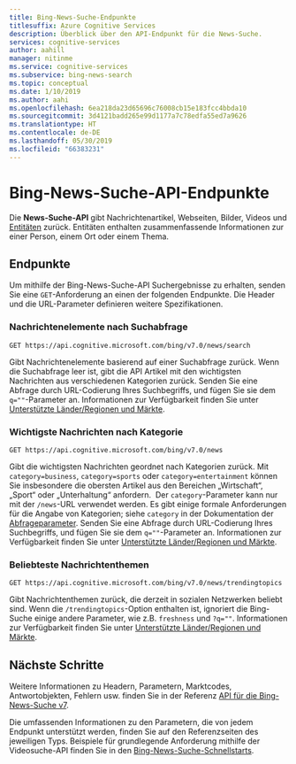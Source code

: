 ```yaml
---
title: Bing-News-Suche-Endpunkte
titlesuffix: Azure Cognitive Services
description: Überblick über den API-Endpunkt für die News-Suche.
services: cognitive-services
author: aahill
manager: nitinme
ms.service: cognitive-services
ms.subservice: bing-news-search
ms.topic: conceptual
ms.date: 1/10/2019
ms.author: aahi
ms.openlocfilehash: 6ea218da23d65696c76008cb15e183fcc4bbda10
ms.sourcegitcommit: 3d4121badd265e99d1177a7c78edfa55ed7a9626
ms.translationtype: HT
ms.contentlocale: de-DE
ms.lasthandoff: 05/30/2019
ms.locfileid: "66383231"
---
```

# <a name="bing-news-search-api-endpoints"></a>Bing-News-Suche-API-Endpunkte

Die **News-Suche-API** gibt Nachrichtenartikel, Webseiten, Bilder, Videos und [Entitäten](https://docs.microsoft.com/azure/cognitive-services/bing-entities-search/search-the-web) zurück. Entitäten enthalten zusammenfassende Informationen zur einer Person, einem Ort oder einem Thema.

## <a name="endpoints"></a>Endpunkte

Um mithilfe der Bing-News-Suche-API Suchergebnisse zu erhalten, senden Sie eine `GET`-Anforderung an einen der folgenden Endpunkte. Die Header und die URL-Parameter definieren weitere Spezifikationen.

### <a name="news-items-by-search-query"></a>Nachrichtenelemente nach Suchabfrage

```
GET https://api.cognitive.microsoft.com/bing/v7.0/news/search
```

Gibt Nachrichtenelemente basierend auf einer Suchabfrage zurück. Wenn die Suchabfrage leer ist, gibt die API Artikel mit den wichtigsten Nachrichten aus verschiedenen Kategorien zurück. Senden Sie eine Abfrage durch URL-Codierung Ihres Suchbegriffs, und fügen Sie sie dem `q=""`-Parameter an. Informationen zur Verfügbarkeit finden Sie unter [Unterstützte Länder/Regionen und Märkte](language-support.md#supported-markets-for-news-search-endpoint).

### <a name="top-news-items-by-category"></a>Wichtigste Nachrichten nach Kategorie

```
GET https://api.cognitive.microsoft.com/bing/v7.0/news  
```

Gibt die wichtigsten Nachrichten geordnet nach Kategorien zurück. Mit `category=business`, `category=sports` oder `category=entertainment` können Sie insbesondere die obersten Artikel aus den Bereichen „Wirtschaft“, „Sport“ oder „Unterhaltung“ anfordern.  Der `category`-Parameter kann nur mit der `/news`-URL verwendet werden. Es gibt einige formale Anforderungen für die Angabe von Kategorien; siehe `category` in der Dokumentation der [Abfrageparameter](https://docs.microsoft.com/rest/api/cognitiveservices-bingsearch/bing-news-api-v7-reference#query-parameters). Senden Sie eine Abfrage durch URL-Codierung Ihres Suchbegriffs, und fügen Sie sie dem `q=""`-Parameter an. Informationen zur Verfügbarkeit finden Sie unter [Unterstützte Länder/Regionen und Märkte](language-support.md#supported-markets-for-news-endpoint).

### <a name="trending-news-topics"></a>Beliebteste Nachrichtenthemen 

```
GET https://api.cognitive.microsoft.com/bing/v7.0/news/trendingtopics
```

Gibt Nachrichtenthemen zurück, die derzeit in sozialen Netzwerken beliebt sind. Wenn die `/trendingtopics`-Option enthalten ist, ignoriert die Bing-Suche einige andere Parameter, wie z.B. `freshness` und `?q=""`. Informationen zur Verfügbarkeit finden Sie unter [Unterstützte Länder/Regionen und Märkte](language-support.md#supported-markets-for-news-trending-endpoint).

## <a name="next-steps"></a>Nächste Schritte

Weitere Informationen zu Headern, Parametern, Marktcodes, Antwortobjekten, Fehlern usw. finden Sie in der Referenz [API für die Bing-News-Suche v7](https://docs.microsoft.com/rest/api/cognitiveservices-bingsearch/bing-news-api-v7-reference).

Die umfassenden Informationen zu den Parametern, die von jedem Endpunkt unterstützt werden, finden Sie auf den Referenzseiten des jeweiligen Typs.
Beispiele für grundlegende Anforderung mithilfe der Videosuche-API finden Sie in den [Bing-News-Suche-Schnellstarts](https://docs.microsoft.com/azure/cognitive-services/bing-news-search).

